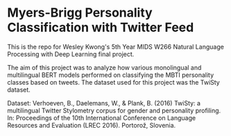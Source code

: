 # Myers-Brigg Personality Classification with Twitter Feed

This is the repo for Wesley Kwong's 5th Year MIDS W266 Natural Language Processing with Deep Learning final project.

The aim of this project was to analyze how various monolingual and multilingual BERT models performed on classifying the MBTI personality classes based on tweets. The dataset used for this project was the TwiSty dataset.

Dataset:
Verhoeven, B., Daelemans, W., & Plank, B. (2016) TwiSty: a multilingual Twitter Stylometry corpus for gender and personality profiling. In: Proceedings of the 10th International Conference on Language Resources and Evaluation (LREC 2016). Portorož, Slovenia.

